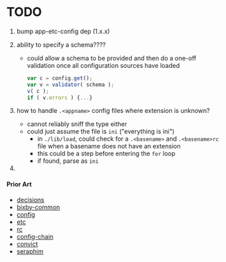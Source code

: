 TODO
====

1. bump app-etc-config dep (1.x.x)
2. ability to specify a schema????
	-	could allow a schema to be provided and then do a one-off validation once all configuration sources have loaded

		``` javascript
		var c = config.get();
		var v = validator( schema );
		v( c );
		if ( v.errors ) {...} 
		```

3. how to handle `.<appname>` config files where extension is unknown?
	-	cannot reliably sniff the type either
	-	could just assume the file is `ini` ("everything is ini")
		-	in `./lib/load`, could check for a `.<basename>` and `.<basename>rc` file when a basename does not have an extension
		-	this could be a step before entering the `for` loop
		- 	if found, parse as `ini`
4. 


#### Prior Art

*	[decisions](https://github.com/jaredhanson/node-decisions)
*	[bixby-common](https://github.com/bixbyjs/bixby-common)
*	[config](https://github.com/lorenwest/node-config)
*	[etc](https://github.com/cpsubrian/node-etc)
*	[rc](https://github.com/dominictarr/rc)
*	[config-chain](https://github.com/dominictarr/config-chain)
*	[convict](https://github.com/mozilla/node-convict)
*	[seraphim](https://github.com/gagle/node-seraphim)
